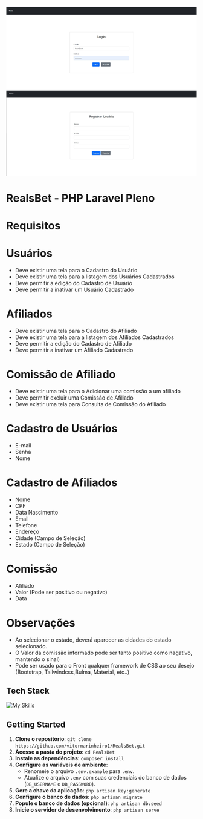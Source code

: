 <p align="center">
  <img src="./public/images/login.jpg" alt="RealsBet">
  <img src="./public/images/registrar.jpg" alt="RealsBet">
</p>

# RealsBet - PHP Laravel Pleno

# Requisitos

# Usuários
- Deve existir uma tela para o Cadastro do Usuário
- Deve existir uma tela para a listagem dos Usuários Cadastrados
- Deve permitir a edição do Cadastro de Usuário
- Deve permitir a inativar um Usuário Cadastrado

# Afiliados
- Deve existir uma tela para o Cadastro do Afiliado
- Deve existir uma tela para a listagem dos Afiliados Cadastrados
- Deve permitir a edição do Cadastro de Afiliado
- Deve permitir a inativar um Afiliado Cadastrado

# Comissão de Afiliado
- Deve existir uma tela para o Adicionar uma comissão a um afiliado
- Deve permitir excluir uma Comissão de Afiliado
- Deve existir uma tela para Consulta de Comissão do Afiliado

# Cadastro de Usuários
- E-mail
- Senha
- Nome

# Cadastro de Afiliados
- Nome
- CPF
- Data Nascimento
- Email
- Telefone
- Endereço
- Cidade (Campo de Seleção)
- Estado (Campo de Seleção)

# Comissão
- Afiliado
- Valor (Pode ser positivo ou negativo)
- Data

# Observações
- Ao selecionar o estado, deverá aparecer as cidades do estado selecionado.
- O Valor da comissão informado pode ser tanto positivo como nagativo, mantendo o sinal)
- Pode ser usado para o Front qualquer framework de CSS ao seu desejo (Bootstrap, Tailwindcss,Bulma, Material, etc..)


## Tech Stack

[![My Skills](https://skillicons.dev/icons?i=php,laravel,mysql,bootstrap)](https://skillicons.dev)

## Getting Started

1. **Clone o repositório**: `git clone https://github.com/vitormarinheiro1/RealsBet.git`
2. **Acesse a pasta do projeto**: `cd RealsBet`
3. **Instale as dependências**: `composer install`
4. **Configure as variáveis de ambiente**:  
   - Renomeie o arquivo `.env.example` para `.env`.  
   - Atualize o arquivo `.env` com suas credenciais do banco de dados (`DB_USERNAME` e `DB_PASSWORD`).
5. **Gere a chave da aplicação**: `php artisan key:generate`
6. **Configure o banco de dados**: `php artisan migrate`
7. **Popule o banco de dados (opcional)**: `php artisan db:seed`
8. **Inicie o servidor de desenvolvimento**: `php artisan serve`
